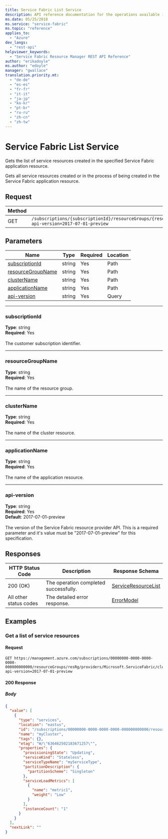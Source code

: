 ```yaml
---
title: Service Fabric List Service
description: API reference documentation for the operations available in the Service Fabric List Service REST API.
ms.date: 05/25/2018
ms.service: "service-fabric"
ms.topic: "reference"
applies_to: 
  - "Azure"
dev_langs: 
  - "rest-api"
helpviewer_keywords: 
  - "Service Fabric Resource Manager REST API Reference"
author: "erikadoyle"
ms.author: "edoyle"
manager: "gwallace"
translation.priority.mt: 
  - "de-de"
  - "es-es"
  - "fr-fr"
  - "it-it"
  - "ja-jp"
  - "ko-kr"
  - "pt-br"
  - "ru-ru"
  - "zh-cn"
  - "zh-tw"
---
```

# Service Fabric List Service

Gets the list of service resources created in the specified Service Fabric application resource.

Gets all service resources created or in the process of being created in the Service Fabric application resource.

## Request
| Method | Request URI |
| ------ | ----------- |
| GET | `/subscriptions/{subscriptionId}/resourceGroups/{resourceGroupName}/providers/Microsoft.ServiceFabric/clusters/{clusterName}/applications/{applicationName}/services?api-version=2017-07-01-preview` |


## Parameters
| Name | Type | Required | Location |
| --- | --- | --- | --- |
| [subscriptionId](#subscriptionid) | string | Yes | Path |
| [resourceGroupName](#resourcegroupname) | string | Yes | Path |
| [clusterName](#clustername) | string | Yes | Path |
| [applicationName](#applicationname) | string | Yes | Path |
| [api-version](#api-version) | string | Yes | Query |

____
### subscriptionId
__Type__: string <br/>
__Required__: Yes<br/>
<br/>
The customer subscription identifier.

____
### resourceGroupName
__Type__: string <br/>
__Required__: Yes<br/>
<br/>
The name of the resource group.

____
### clusterName
__Type__: string <br/>
__Required__: Yes<br/>
<br/>
The name of the cluster resource.

____
### applicationName
__Type__: string <br/>
__Required__: Yes<br/>
<br/>
The name of the application resource.

____
### api-version
__Type__: string <br/>
__Required__: Yes<br/>
__Default__: 2017-07-01-preview <br/>
<br/>
The version of the Service Fabric resource provider API. This is a required parameter and it's value must be "2017-07-01-preview" for this specification.

## Responses

| HTTP Status Code | Description | Response Schema |
| --- | --- | --- |
| 200 (OK) | The operation completed successfully.<br/> | [ServiceResourceList](sfrp-2017-07-01-preview-model-serviceresourcelist.md) |
| All other status codes | The detailed error response.<br/> | [ErrorModel](sfrp-2017-07-01-preview-model-errormodel.md) |

## Examples

### Get a list of service resources

#### Request
```
GET https://management.azure.com/subscriptions/00000000-0000-0000-0000-000000000000/resourceGroups/resRg/providers/Microsoft.ServiceFabric/clusters/myCluster/applications/myApp/services?api-version=2017-07-01-preview
```

#### 200 Response
##### Body
```json
{
  "value": [
    {
      "type": "services",
      "location": "eastus",
      "id": "/subscriptions/00000000-0000-0000-0000-000000000000/resourcegroups/resRg/providers/Microsoft.ServiceFabric/clusters/myCluster/applications/myApp/services/myService",
      "name": "myCluster",
      "tags": {},
      "etag": "W/\"636462502183671257\"",
      "properties": {
        "provisioningState": "Updating",
        "serviceKind": "Stateless",
        "serviceTypeName": "myServiceType",
        "partitionDescription": {
          "partitionScheme": "Singleton"
        },
        "serviceLoadMetrics": [
          {
            "name": "metric1",
            "weight": "Low"
          }
        ],
        "instanceCount": "1"
      }
    }
  ],
  "nextLink": ""
}
```

